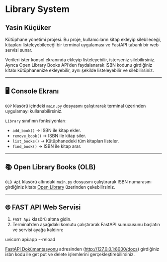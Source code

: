 # Library System
## Yasin Küçüker

Kütüphane yönetimi projesi. Bu proje, kullanıcıların kitap ekleyip silebileceği, kitapları listeleyebileceği bir terminal uygulaması ve FastAPI tabanlı bir web servisi sunar.  

Verileri ister konsol ekranında ekleyip listeleyebilir, isterseniz silebilirsiniz. Ayrıca Open Library Books API’den faydalanarak ISBN kodunu girdiğiniz kitabı kütüphanenize ekleyebilir, aynı şekilde listeleyebilir ve silebilirsiniz.

---

## 🖥 Console Ekranı

`OOP` klasörü içindeki `main.py` dosyasını çalıştırarak terminal üzerinden uygulamayı kullanabilirsiniz.

`Library` sınıfının fonksiyonları:

- `add_book()` → ISBN ile kitap ekler.  
- `remove_book()` → ISBN ile kitap siler.  
- `list_books()` → Kütüphanedeki tüm kitapları listeler.  
- `find_book()` → ISBN ile kitap arar.

---

## 📚 Open Library Books (OLB)

`OLB Api` klasörü altındaki `main.py` dosyasını çalıştırarak ISBN numarasını girdiğiniz kitabı [Open Library](https://openlibrary.org/) üzerinden çekebilirsiniz.

---

## 🌐 FAST API Web Servisi

1. `FAST Api` klasörü altına gidin.  
2. Terminal’den aşağıdaki komutu çalıştırarak FastAPI sunucusunu başlatın ve servisi ayağa kaldırın:

uvicorn api:app --reload

[FastAPI Dokümantasyonu](http://127.0.0.1:8000/docs) adresinden (http://127.0.0.1:8000/docs) girdiğiniz isbn kodu ile get put ve delete işlemlerini gerçekleştirebilirsiniz.

